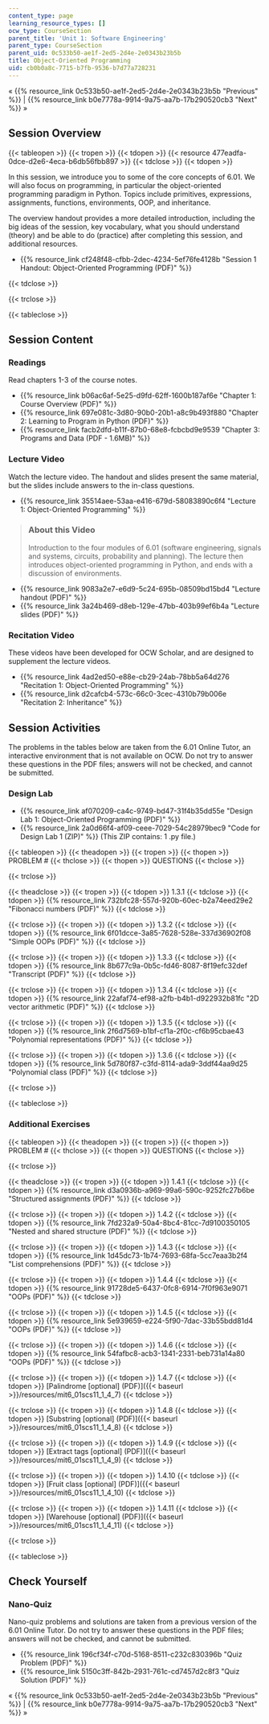 ```yaml
---
content_type: page
learning_resource_types: []
ocw_type: CourseSection
parent_title: 'Unit 1: Software Engineering'
parent_type: CourseSection
parent_uid: 0c533b50-ae1f-2ed5-2d4e-2e0343b23b5b
title: Object-Oriented Programming
uid: cb0b0a8c-7715-b7fb-9536-b7d77a728231
---
```


« {{% resource_link 0c533b50-ae1f-2ed5-2d4e-2e0343b23b5b "Previous" %}} | {{% resource_link b0e7778a-9914-9a75-aa7b-17b290520cb3 "Next" %}} »

Session Overview
----------------

{{< tableopen >}}
{{< tropen >}}
{{< tdopen >}}
{{< resource 477eadfa-0dce-d2e6-4eca-b6db56fbb897 >}}
{{< tdclose >}}
{{< tdopen >}}


In this session, we introduce you to some of the core concepts of 6.01. We will also focus on programming, in particular the object-oriented programming paradigm in Python. Topics include primitives, expressions, assignments, functions, environments, OOP, and inheritance.

The overview handout provides a more detailed introduction, including the big ideas of the session, key vocabulary, what you should understand (theory) and be able to do (practice) after completing this session, and additional resources.

*   {{% resource_link cf248f48-cfbb-2dec-4234-5ef76fe4128b "Session 1 Handout: Object-Oriented Programming (PDF)" %}}


{{< tdclose >}}

{{< trclose >}}

{{< tableclose >}}

Session Content
---------------

### Readings

Read chapters 1-3 of the course notes.

*   {{% resource_link b06ac6af-5e25-d9fd-62ff-1600b187af6e "Chapter 1: Course Overview (PDF)" %}}
*   {{% resource_link 697e081c-3d80-90b0-20b1-a8c9b493f880 "Chapter 2: Learning to Program in Python (PDF)" %}}
*   {{% resource_link facb2dfd-b11f-87b0-68e8-fcbcbd9e9539 "Chapter 3: Programs and Data (PDF - 1.6MB)" %}}

### Lecture Video

Watch the lecture video. The handout and slides present the same material, but the slides include answers to the in-class questions.

*   {{% resource_link 35514aee-53aa-e416-679d-58083890c6f4 "Lecture 1: Object-Oriented Programming" %}}

> ### About this Video
> 
> Introduction to the four modules of 6.01 (software engineering, signals and systems, circuits, probability and planning). The lecture then introduces object-oriented programming in Python, and ends with a discussion of environments.

*   {{% resource_link 9083a2e7-e6d9-5c24-695b-08509bd15bd4 "Lecture handout (PDF)" %}}
*   {{% resource_link 3a24b469-d8eb-129e-47bb-403b99ef6b4a "Lecture slides (PDF)" %}}

### Recitation Video

These videos have been developed for OCW Scholar, and are designed to supplement the lecture videos.

*   {{% resource_link 4ad2ed50-e88e-cb29-24ab-78bb5a64d276 "Recitation 1: Object-Oriented Programming" %}}
*   {{% resource_link d2cafcb4-573c-66c0-3cec-4310b79b006e "Recitation 2: Inheritance" %}}

Session Activities
------------------

The problems in the tables below are taken from the 6.01 Online Tutor, an interactive environment that is not available on OCW. Do not try to answer these questions in the PDF files; answers will not be checked, and cannot be submitted.

### Design Lab

*   {{% resource_link af070209-ca4c-9749-bd47-31f4b35dd55e "Design Lab 1: Object-Oriented Programming (PDF)" %}}
*   {{% resource_link 2a0d66f4-af09-ceee-7029-54c28979bec9 "Code for Design Lab 1 (ZIP)" %}} (This ZIP contains: 1 .py file.)

{{< tableopen >}}
{{< theadopen >}}
{{< tropen >}}
{{< thopen >}}
PROBLEM #
{{< thclose >}}
{{< thopen >}}
QUESTIONS
{{< thclose >}}

{{< trclose >}}

{{< theadclose >}}
{{< tropen >}}
{{< tdopen >}}
1.3.1
{{< tdclose >}}
{{< tdopen >}}
{{% resource_link 732bfc28-557d-920b-60ec-b2a74eed29e2 "Fibonacci numbers (PDF)" %}}
{{< tdclose >}}

{{< trclose >}}
{{< tropen >}}
{{< tdopen >}}
1.3.2
{{< tdclose >}}
{{< tdopen >}}
{{% resource_link 6f01dcce-3a85-7628-528e-337d36902f08 "Simple OOPs (PDF)" %}}
{{< tdclose >}}

{{< trclose >}}
{{< tropen >}}
{{< tdopen >}}
1.3.3
{{< tdclose >}}
{{< tdopen >}}
{{% resource_link 8b677c9a-0b5c-fd46-8087-8f19efc32def "Transcript (PDF)" %}}
{{< tdclose >}}

{{< trclose >}}
{{< tropen >}}
{{< tdopen >}}
1.3.4
{{< tdclose >}}
{{< tdopen >}}
{{% resource_link 22afaf74-ef98-a2fb-b4b1-d922932b81fc "2D vector arithmetic (PDF)" %}}
{{< tdclose >}}

{{< trclose >}}
{{< tropen >}}
{{< tdopen >}}
1.3.5
{{< tdclose >}}
{{< tdopen >}}
{{% resource_link 2f6d7569-b1bf-cf1a-2f0c-cf6b95cbae43 "Polynomial representations (PDF)" %}}
{{< tdclose >}}

{{< trclose >}}
{{< tropen >}}
{{< tdopen >}}
1.3.6
{{< tdclose >}}
{{< tdopen >}}
{{% resource_link 5d780f87-c3fd-8114-ada9-3ddf44aa9d25 "Polynomial class (PDF)" %}}
{{< tdclose >}}

{{< trclose >}}

{{< tableclose >}}

### Additional Exercises

{{< tableopen >}}
{{< theadopen >}}
{{< tropen >}}
{{< thopen >}}
PROBLEM #
{{< thclose >}}
{{< thopen >}}
QUESTIONS
{{< thclose >}}

{{< trclose >}}

{{< theadclose >}}
{{< tropen >}}
{{< tdopen >}}
1.4.1
{{< tdclose >}}
{{< tdopen >}}
{{% resource_link d3a0936b-a969-99a6-590c-9252fc27b6be "Structured assignments (PDF)" %}}
{{< tdclose >}}

{{< trclose >}}
{{< tropen >}}
{{< tdopen >}}
1.4.2
{{< tdclose >}}
{{< tdopen >}}
{{% resource_link 7fd232a9-50a4-8bc4-81cc-7d9100350105 "Nested and shared structure (PDF)" %}}
{{< tdclose >}}

{{< trclose >}}
{{< tropen >}}
{{< tdopen >}}
1.4.3
{{< tdclose >}}
{{< tdopen >}}
{{% resource_link 1d45dc73-1b74-7693-68fa-5cc7eaa3b2f4 "List comprehensions (PDF)" %}}
{{< tdclose >}}

{{< trclose >}}
{{< tropen >}}
{{< tdopen >}}
1.4.4
{{< tdclose >}}
{{< tdopen >}}
{{% resource_link 91728de5-6437-0fc8-6914-7f0f963e9071 "OOPs (PDF)" %}}
{{< tdclose >}}

{{< trclose >}}
{{< tropen >}}
{{< tdopen >}}
1.4.5
{{< tdclose >}}
{{< tdopen >}}
{{% resource_link 5e939659-e224-5f90-7dac-33b55bdd81d4 "OOPs (PDF)" %}}
{{< tdclose >}}

{{< trclose >}}
{{< tropen >}}
{{< tdopen >}}
1.4.6
{{< tdclose >}}
{{< tdopen >}}
{{% resource_link 54fafbc8-acb3-1341-2331-beb731a14a80 "OOPs (PDF)" %}}
{{< tdclose >}}

{{< trclose >}}
{{< tropen >}}
{{< tdopen >}}
1.4.7
{{< tdclose >}}
{{< tdopen >}}
[Palindrome \[optional\] (PDF)]({{< baseurl >}}/resources/mit6_01scs11_1_4_7)
{{< tdclose >}}

{{< trclose >}}
{{< tropen >}}
{{< tdopen >}}
1.4.8
{{< tdclose >}}
{{< tdopen >}}
[Substring \[optional\] (PDF)]({{< baseurl >}}/resources/mit6_01scs11_1_4_8)
{{< tdclose >}}

{{< trclose >}}
{{< tropen >}}
{{< tdopen >}}
1.4.9
{{< tdclose >}}
{{< tdopen >}}
[Extract tags \[optional\] (PDF)]({{< baseurl >}}/resources/mit6_01scs11_1_4_9)
{{< tdclose >}}

{{< trclose >}}
{{< tropen >}}
{{< tdopen >}}
1.4.10
{{< tdclose >}}
{{< tdopen >}}
[Fruit class \[optional\] (PDF)]({{< baseurl >}}/resources/mit6_01scs11_1_4_10)
{{< tdclose >}}

{{< trclose >}}
{{< tropen >}}
{{< tdopen >}}
1.4.11
{{< tdclose >}}
{{< tdopen >}}
[Warehouse \[optional\] (PDF)]({{< baseurl >}}/resources/mit6_01scs11_1_4_11)
{{< tdclose >}}

{{< trclose >}}

{{< tableclose >}}

Check Yourself
--------------

### Nano-Quiz

Nano-quiz problems and solutions are taken from a previous version of the 6.01 Online Tutor. Do not try to answer these questions in the PDF files; answers will not be checked, and cannot be submitted.

*   {{% resource_link 196cf34f-c70d-5168-8511-c232c830396b "Quiz Problem (PDF)" %}}
*   {{% resource_link 5150c3ff-842b-2931-761c-cd7457d2c8f3 "Quiz Solution (PDF)" %}}

« {{% resource_link 0c533b50-ae1f-2ed5-2d4e-2e0343b23b5b "Previous" %}} | {{% resource_link b0e7778a-9914-9a75-aa7b-17b290520cb3 "Next" %}} »